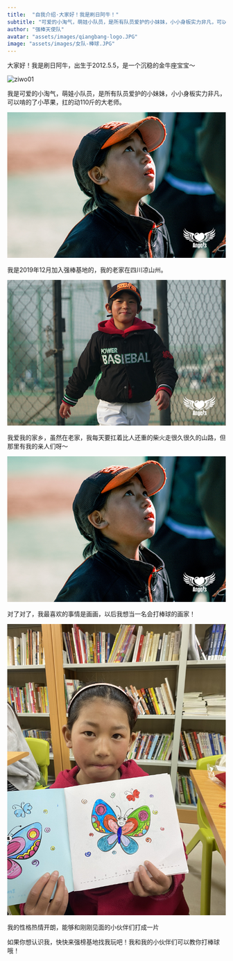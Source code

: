 ```yaml
---
title:  "自我介绍·大家好！我是刷日阿牛！"
subtitle: "可爱的小淘气，萌娃小队员，是所有队员爱护的小妹妹，小小身板实力非凡，可以啃的了小苹果，扛的动110斤的大老师。"
author: "强棒天使队"
avatar: "assets/images/qiangbang-logo.JPG"
image: "assets/images/女队-棒球.JPG"
---
```


大家好！我是刷日阿牛，出生于2012.5.5，是一个沉稳的金牛座宝宝～

![ziwo01](assets/images/ziwo01.JPG)

我是可爱的小淘气，萌娃小队员，是所有队员爱护的小妹妹，小小身板实力非凡，可以啃的了小苹果，扛的动110斤的大老师。

![ziwo02](assets/images/ziwo02.JPG)

我是2019年12月加入强棒基地的，我的老家在四川凉山州。

![ziwo03](assets/images/ziwo03.JPG)

我爱我的家乡，虽然在老家，我每天要扛着比人还重的柴火走很久很久的山路，但那里有我的亲人们呀～

![ziwo04](assets/images/IMG_9446.JPG)

对了对了，我最喜欢的事情是画画，以后我想当一名会打棒球的画家！

![ziwo05](assets/images/IMG_9460.JPG)

我的性格热情开朗，能够和刚刚见面的小伙伴们打成一片

如果你想认识我，快快来强榜基地找我玩吧！我和我的小伙伴们可以教你打棒球哦！

